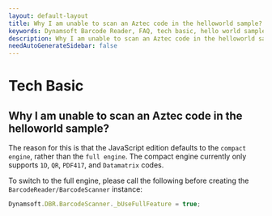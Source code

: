 ```yaml
---
layout: default-layout
title: Why I am unable to scan an Aztec code in the helloworld sample?
keywords: Dynamsoft Barcode Reader, FAQ, tech basic, hello world sample, aztec code
description: Why I am unable to scan an Aztec code in the helloworld sample?
needAutoGenerateSidebar: false
---
```


# Tech Basic

## Why I am unable to scan an Aztec code in the helloworld sample?

The reason for this is that the JavaScript edition defaults to the `compact engine`, rather than the `full engine`. The compact engine currently only supports `1D`, `QR`, `PDF417`, and `Datamatrix` codes.

To switch to the full engine, please call the following before creating the `BarcodeReader/BarcodeScanner` instance:

```javascript
Dynamsoft.DBR.BarcodeScanner._bUseFullFeature = true;
```
